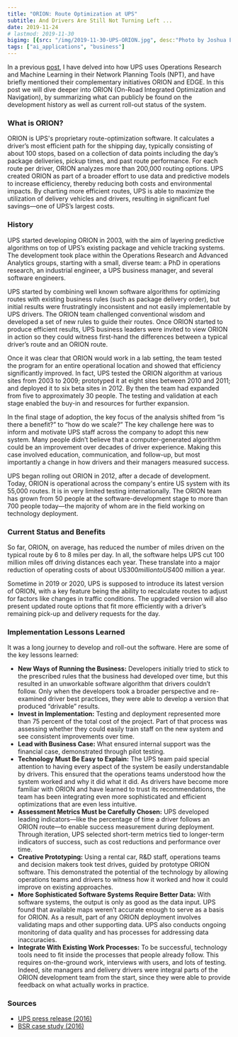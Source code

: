 ```yaml
---
title: "ORION: Route Optimization at UPS"
subtitle: And Drivers Are Still Not Turning Left ...
date: 2019-11-24
# lastmod: 2019-11-30
bigimg: [{src: "/img/2019-11-30-UPS-ORION.jpg", desc:"Photo by Joshua Earle on Unsplash"}]
tags: ["ai_applications", "business"]
---
```


In a previous [post](/post/2019-11-23-ups-npt/), I have delved into how UPS uses Operations Research and Machine Learning in their Network Planning Tools (NPT), and have briefly mentioned their complementary initiatives ORION and EDGE. In this post we will dive deeper into ORION (On-Road Integrated Optimization and Navigation), by summarizing what can publicly be found on the development history as well as current roll-out status of the system.

<!--more-->

### What is ORION?

ORION is UPS's proprietary route-optimization software. It calculates a driver’s most efficient path for the shipping day, typically consisting of about 100 stops, based on a collection of data points including the day’s package deliveries, pickup times, and past route performance. For each route per driver, ORION analyzes more than 200,000 routing options. UPS created ORION as part of a broader effort to use data and predictive models to increase efficiency, thereby reducing both costs and environmental impacts. By charting more efficient routes, UPS is able to maximize the utilization of delivery vehicles and drivers, resulting in significant fuel savings—one of UPS’s largest costs.


### History


UPS started developing ORION in 2003, with the aim of layering predictive algorithms on top of UPS’s existing package and vehicle tracking systems. The development took place within the Operations Research and Advanced Analytics groups, starting with a small, diverse team: a PhD in operations research, an industrial engineer, a UPS business manager, and several software engineers. 

UPS started by combining well known software algorithms for optimizing routes with existing business rules (such as package delivery order), but initial results were frustratingly inconsistent and not easily implementable by UPS drivers. The ORION team challenged conventional wisdom and developed a set of new rules to guide their routes. Once ORION started to produce efficient results, UPS business leaders were invited to view ORION in action so they could witness first-hand the differences between a typical driver’s route and an ORION route.

Once it was clear that ORION would work in a lab setting, the team tested the program for an entire operational location and showed that efficiency significantly improved. In fact, UPS tested the ORION algorithm at various sites from 2003 to 2009; prototyped it at eight sites between 2010 and 2011; and deployed it to six beta sites in 2012.  By then the team had expanded from five to approximately 30 people. The testing and validation at each stage enabled the buy-in and resources for further expansion. 

In the final stage of adoption, the key focus of the analysis shifted from “is there a benefit?” to “how do we scale?” The key challenge here was to inform and motivate UPS staff across the company to adopt this new system. Many people didn’t believe that a computer-generated algorithm could be an improvement over decades of driver experience. Making this case involved education, communication, and follow-up, but most importantly a change in how drivers and their managers measured success. 

UPS began rolling out ORION in 2012, after a decade of development. Today, ORION is operational across the company's entire US system with its 55,000 routes. It is in very limited testing internationally. The ORION team has grown from 50 people at the software-development stage to more than 700 people today—the majority of whom are in the field working on technology deployment.



### Current Status and Benefits

So far, ORION, on average, has reduced the number of miles driven on the typical route by 6 to 8 miles per day. In all, the software helps UPS cut 100 million miles off driving distances each year. These translate into a major reduction of operating costs of about US$300 million to US$400 million a year.

Sometime in 2019 or 2020, UPS is supposed to introduce its latest version of ORION, with a key feature being the ability to recalculate routes to adjust for factors like changes in traffic conditions. The upgraded version will also present updated route options that fit more efficiently with a driver’s remaining pick-up and delivery requests for the day.


### Implementation Lessons Learned

It was a long journey to develop and roll-out the software. Here are some of the key lessons learned:

* **New Ways of Running the Business:** Developers initially tried to stick to the prescribed rules that the business had developed over time, but this resulted in an unworkable software algorithm that drivers couldn’t follow. Only when the developers took a broader perspective and re-examined driver best practices, they were able to develop a version that produced “drivable” results.
* **Invest in Implementation:** Testing and deployment represented more than 75 percent of the total cost of the project. Part of that process was assessing whether they could easily train staff on the new system and see consistent improvements over time. 
* **Lead with Business Case:** What ensured internal support was the financial case, demonstrated through pilot testing.
* **Technology Must Be Easy to Explain:** The UPS team paid special attention to having every aspect of the system be easily understandable by drivers. This ensured that the operations teams understood how the system worked and why it did what it did. As drivers have become more familiar with ORION and have learned to trust its recommendations, the team has been integrating even more sophisticated and efficient optimizations that are even less intuitive.
* **Assessment Metrics Must be Carefully Chosen:** UPS developed leading indicators—like the percentage of time a driver follows an ORION route—to enable success measurement during deployment. Through iteration, UPS selected short-term metrics tied to longer-term indicators of success, such as cost reductions and performance over time.
* **Creative Prototyping:** Using a rental car, R&D staff, operations teams and decision makers took test drives, guided by prototype ORION software. This demonstrated the potential of the technology by allowing operations teams and drivers to witness how it worked and how it could improve on existing approaches.
* **More Sophisticated Software Systems Require Better Data:** With software systems, the output is only as good as the data input. UPS found that available maps weren’t accurate enough to serve as a basis for ORION. As a result, part of any ORION deployment involves validating maps and other supporting data. UPS also conducts ongoing monitoring of data quality and has processes for addressing data inaccuracies.
* **Integrate With Existing Work Processes:** To be successful, technology tools need to fit inside the processes that people already follow. This requires on-the-ground work, interviews with users, and lots of testing. Indeed, site managers and delivery drivers were integral parts of the ORION development team from the start, since they were able to provide feedback on what actually works in practice. 


### Sources

* [UPS press release (2016)](https://www.ups.com/us/en/services/knowledge-center/article.page?kid=aa3710c2)  
* [BSR case study (2016)](https://www.bsr.org/en/our-insights/case-study-view/center-for-technology-and-sustainability-orion-technology-ups)